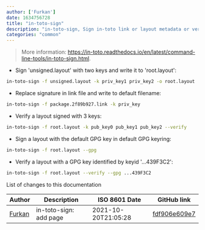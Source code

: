 ```yaml
---
author: ['Furkan']
date: 1634756728
title: "in-toto-sign"
description: "in-toto-sign, Sign in-toto link or layout metadata or verify their signatures."
categories: "common"
---
```

> More information: <https://in-toto.readthedocs.io/en/latest/command-line-tools/in-toto-sign.html>.

- Sign 'unsigned.layout' with two keys and write it to 'root.layout':

```bash
in-toto-sign -f unsigned.layout -k priv_key1 priv_key2 -o root.layout
```

- Replace signature in link file and write to default filename:

```bash
in-toto-sign -f package.2f89b927.link -k priv_key
```

- Verify a layout signed with 3 keys:

```bash
in-toto-sign -f root.layout -k pub_key0 pub_key1 pub_key2 --verify
```

- Sign a layout with the default GPG key in default GPG keyring:

```bash
in-toto-sign -f root.layout --gpg
```

- Verify a layout with a GPG key identified by keyid '...439F3C2':

```bash
in-toto-sign -f root.layout --verify --gpg ...439F3C2
```
List of changes to this documentation


Author | Description | ISO 8601 Date | GitHub link
------|-----|-----|-----
[Furkan](mailto:furkan.turkal@trendyol.com) | in-toto-sign: add page | 2021-10-20T21:05:28 | [fdf906e609e7](https://github.com/tldr-pages/tldr/commit/fdf906e609e7e380262ad375a425ff33cc68447c)

